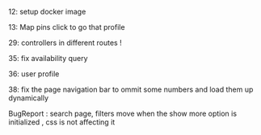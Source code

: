 
12: setup docker image 

13: Map pins click to go that profile 

29: controllers in different routes ! 

35: fix availability query 

36: user profile 

38: fix the page navigation bar to ommit some numbers and load them up dynamically 


BugReport : 
search page, filters move when the show more option is initialized , css is not affecting it 